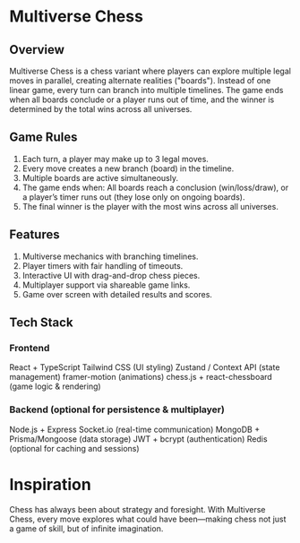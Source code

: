 # Multiverse Chess

## Overview

Multiverse Chess is a chess variant where players can explore multiple legal moves in parallel, creating alternate realities ("boards"). Instead of one linear game, every turn can branch into multiple timelines. The game ends when all boards conclude or a player runs out of time, and the winner is determined by the total wins across all universes.

## Game Rules

1. Each turn, a player may make up to 3 legal moves.
2. Every move creates a new branch (board) in the timeline.
3. Multiple boards are active simultaneously.
4. The game ends when: All boards reach a conclusion (win/loss/draw), or a player’s timer runs out (they lose only on ongoing boards).
5. The final winner is the player with the most wins across all universes.

## Features

1. Multiverse mechanics with branching timelines.
2. Player timers with fair handling of timeouts.
3. Interactive UI with drag-and-drop chess pieces.
4. Multiplayer support via shareable game links.
5. Game over screen with detailed results and scores.

## Tech Stack

### Frontend

React + TypeScript
Tailwind CSS (UI styling)
Zustand / Context API (state management)
framer-motion (animations)
chess.js + react-chessboard (game logic & rendering)

### Backend (optional for persistence & multiplayer)

Node.js + Express
Socket.io (real-time communication)
MongoDB + Prisma/Mongoose (data storage)
JWT + bcrypt (authentication)
Redis (optional for caching and sessions)

# Inspiration

Chess has always been about strategy and foresight. With Multiverse Chess, every move explores what could have been—making chess not just a game of skill, but of infinite imagination.
